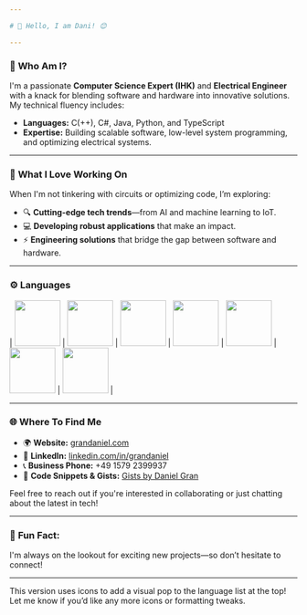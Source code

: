 ```yaml
---

# 👋 Hello, I am Dani! 😊

---
```


### 🧠 **Who Am I?**
I'm a passionate **Computer Science Expert (IHK)** and **Electrical Engineer** with a knack for blending software and hardware into innovative solutions. My technical fluency includes:

- **Languages:** C(++), C#, Java, Python, and TypeScript
- **Expertise:** Building scalable software, low-level system programming, and optimizing electrical systems.

---

### 🚀 **What I Love Working On**
When I'm not tinkering with circuits or optimizing code, I’m exploring:

- 🔍 **Cutting-edge tech trends**—from AI and machine learning to IoT.
- 💻 **Developing robust applications** that make an impact.
- ⚡ **Engineering solutions** that bridge the gap between software and hardware.

---

### ⚙️ Languages
| <img src="https://upload.wikimedia.org/wikipedia/commons/3/35/The_C_Programming_Language_logo.svg" width="80" /> | <img src="https://upload.wikimedia.org/wikipedia/commons/c/c3/Python-logo-notext.svg" width="80"/> | <img src="https://upload.wikimedia.org/wikipedia/commons/f/f5/Typescript.svg" width="80"/> | <img src="https://upload.wikimedia.org/wikipedia/commons/6/6a/JavaScript-logo.png" width="80"/> | <img src="https://upload.wikimedia.org/wikipedia/commons/8/82/Gnu-bash-logo.svg" width="80"/> | <img src="https://upload.wikimedia.org/wikipedia/commons/8/87/Sql_data_base_with_logo.png" width="80"/> | <img src="https://upload.wikimedia.org/wikipedia/commons/3/3d/CSS.3.svg" width="80"/> |


---

### 🌐 **Where To Find Me**
- 🌍 **Website:** [grandaniel.com](https://www.grandaniel.com/?ref=g%20h)
- 💼 **LinkedIn:** [linkedin.com/in/grandaniel](https://www.linkedin.com/in/grandaniel/)
- 📞 **Business Phone:** +49 1579 2399937
- 📂 **Code Snippets & Gists:** [Gists by Daniel Gran](https://gist.github.com/danielgran)

Feel free to reach out if you're interested in collaborating or just chatting about the latest in tech!

---

### 🌟 **Fun Fact:**
I'm always on the lookout for exciting new projects—so don’t hesitate to connect!

---

This version uses icons to add a visual pop to the language list at the top! Let me know if you’d like any more icons or formatting tweaks.
